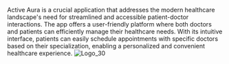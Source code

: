 Active Aura is a crucial application that addresses the modern healthcare landscape's need for streamlined and accessible patient-doctor interactions. The app offers a user-friendly platform where both doctors and patients can efficiently manage their healthcare needs. With its intuitive interface, patients can easily schedule appointments with specific doctors based on their specialization, enabling a personalized and convenient healthcare experience.
![Logo_30](https://github.com/Aditi-novelista/activeaura/assets/119444037/f5d177af-0b95-4c3c-ae52-47d1ed568b4e)
